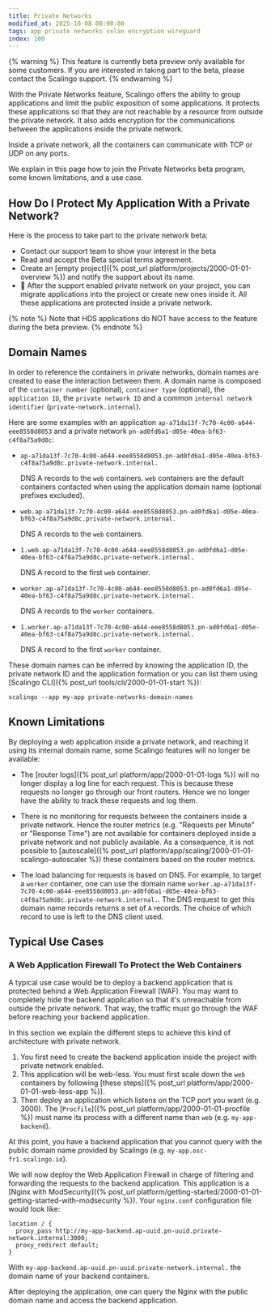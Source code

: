 ```yaml
---
title: Private Networks
modified_at: 2025-10-08 00:00:00
tags: app private networks vxlan encryption wireguard
index: 100
---
```


{% warning %}
This feature is currently beta preview only available for some customers. If you are interested in taking part to the beta, please contact the Scalingo support.
{% endwarning %}

With the Private Networks feature, Scalingo offers the ability to group applications and limit the public exposition of some applications. It protects these applications so that they are not reachable by a resource from outside the private network. It also adds encryption for the communications between the applications inside the private network.

Inside a private network, all the containers can communicate with TCP or UDP on any ports.

We explain in this page how to join the Private Networks beta program, some known limitations, and a use case.

## How Do I Protect My Application With a Private Network?

Here is the process to take part to the private network beta:
- Contact our support team to show your interest in the beta
- Read and accept the Beta special terms agreement.
- Create an [empty project]({% post_url platform/projects/2000-01-01-overview %}) and notify the support about its name.
- 🚀 After the support enabled private network on your project, you can migrate applications into the project or create new ones inside it. All these applications are protected inside a private network.

{% note %}
Note that HDS applications do NOT have access to the feature during the beta preview.
{% endnote %}

## Domain Names

In order to reference the containers in private networks, domain names are created to ease the interaction between them. A domain name is composed of the <code>container number</code> (optional), <code class="domain-name-ct">container type</code> (optional), the <code class="domain-name-ap">application ID</code>, the <code class="domain-name-pn">private network ID</code> and a common <code class="domain-name-nid">internal network identifier</code> (<code class="domain-name-nid">private-network.internal</code>).

Here are some examples with an
application <code class="domain-name-ap">ap-a71da13f-7c70-4c00-a644-eee8558d8053</code> and a
private network <code class="domain-name-pn">pn-ad0fd6a1-d05e-40ea-bf63-c4f8a75a9d8c</code>:

* <code><span class="domain-name-ap">ap-a71da13f-7c70-4c00-a644-eee8558d8053</span>.<span class="domain-name-pn">pn-ad0fd6a1-d05e-40ea-bf63-c4f8a75a9d8c</span>.<span class="domain-name-nid">private-network.internal.</span></code>

  DNS A records to the `web` containers. `web` containers are the default containers contacted when using the application domain name (optional prefixes excluded).

* <code><span class="domain-name-ct">web</span>.<span class="domain-name-ap">ap-a71da13f-7c70-4c00-a644-eee8558d8053</span>.<span class="domain-name-pn">pn-ad0fd6a1-d05e-40ea-bf63-c4f8a75a9d8c</span>.<span class="domain-name-nid">private-network.internal.</span></code>

  DNS A records to the `web` containers.

* <code>1.<span class="domain-name-ct">web</span>.<span class="domain-name-ap">ap-a71da13f-7c70-4c00-a644-eee8558d8053</span>.<span class="domain-name-pn">pn-ad0fd6a1-d05e-40ea-bf63-c4f8a75a9d8c</span>.<span class="domain-name-nid">private-network.internal.</span></code>

  DNS A record to the first `web` container.

* <code><span class="domain-name-ct">worker</span>.<span class="domain-name-ap">ap-a71da13f-7c70-4c00-a644-eee8558d8053</span>.<span class="domain-name-pn">pn-ad0fd6a1-d05e-40ea-bf63-c4f8a75a9d8c</span>.<span class="domain-name-nid">private-network.internal.</span></code>

  DNS A records to the `worker` containers.

* <code>1.<span class="domain-name-ct">worker</span>.<span class="domain-name-ap">ap-a71da13f-7c70-4c00-a644-eee8558d8053</span>.<span class="domain-name-pn">pn-ad0fd6a1-d05e-40ea-bf63-c4f8a75a9d8c</span>.<span class="domain-name-nid">private-network.internal.</span></code>

  DNS A record to the first `worker` container.

These domain names can be inferred by knowing the application ID, the private network ID and the application formation or you can list them using [Scalingo CLI]({% post_url tools/cli/2000-01-01-start %}):

```
scalingo --app my-app private-networks-domain-names
```

## Known Limitations

By deploying a web application inside a private network, and reaching it using its internal domain name, some Scalingo features will no longer be available:

- The [router logs]({% post_url platform/app/2000-01-01-logs %}) will no longer display a log line for each request. This is because these requests no longer go through our front routers. Hence we no longer have the ability to track these requests and log them.

- There is no monitoring for requests between the containers inside a private network. Hence the router metrics (e.g. "Requests per Minute" or "Response Time") are not available for containers deployed inside a private network and not publicly available. As a consequence, it is not possible to [autoscale]({% post_url platform/app/scaling/2000-01-01-scalingo-autoscaler %}) these containers based on the router metrics.

- The load balancing for requests is based on DNS. For example, to target a `worker` container, one can use the domain name <code><span class="domain-name-ct">worker</span>.<span class="domain-name-ap">ap-a71da13f-7c70-4c00-a644-eee8558d8053</span>.<span class="domain-name-pn">pn-ad0fd6a1-d05e-40ea-bf63-c4f8a75a9d8c</span>.<span class="domain-name-nid">private-network.internal.</span></code>. The DNS request to get this domain name records returns a set of `A` records. The choice of which record to use is left to the DNS client used.

## Typical Use Cases

### A Web Application Firewall To Protect the Web Containers

A typical use case would be to deploy a backend application that is protected behind a Web Application Firewall (WAF). You may want to completely hide the backend application so that it's unreachable from outside the private network. That way, the traffic must go through the WAF before reaching your backend application.

In this section we explain the different steps to achieve this kind of architecture with private network.

1. You first need to create the backend application inside the project with private network enabled.
2. This application will be web-less. You must first scale down the `web` containers by following [these steps]({% post_url platform/app/2000-01-01-web-less-app %}).
3. Then deploy an application which listens on the TCP port you want (e.g. 3000). The [`Procfile`]({% post_url platform/app/2000-01-01-procfile %}) must name its process with a different name than `web` (e.g. `my-app-backend`).

At this point, you have a backend application that you cannot query with the public domain name provided by Scalingo (e.g. `my-app.osc-fr1.scalingo.io`).

We will now deploy the Web Application Firewall in charge of filtering and forwarding the requests to the backend application. This application is a [Nginx with ModSecurity]({% post_url platform/getting-started/2000-01-01-getting-started-with-modsecurity %}). Your `nginx.conf` configuration file would look like:

```nginx
location / {
  proxy_pass http://my-app-backend.ap-uuid.pn-uuid.private-network.internal:3000;
  proxy_redirect default;
}
```

With <code><span class="domain-name-ct">my-app-backend</span>.<span class="domain-name-ap">ap-uuid</span>.<span class="domain-name-pn">pn-uuid</span>.<span class="domain-name-nid">private-network.internal.</span></code> the domain name of your backend containers.

After deploying the application, one can query the Nginx with the public domain name and access the backend application.
